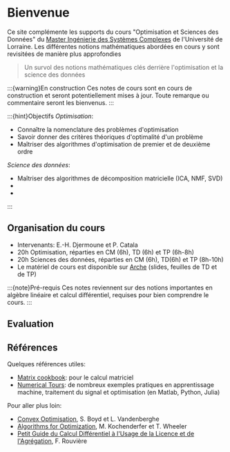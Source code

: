 # Bienvenue

Ce site complémente les supports du cours "Optimisation et Sciences des Données" du [Master Ingénierie des Systèmes Complexes](fst.univ-lorraine.fr/formations/master-ingenierie-des-systemes-complexes) de l'Université de Lorraine. Les différentes notions mathématiques abordées en cours y sont revisitées de manière plus approfondies

> Un survol des notions mathématiques clés derrière l'optimisation et la science des données

:::{warning}En construction
Ces notes de cours sont en cours de construction et seront potentiellement mises à jour. Toute remarque ou commentaire seront les bienvenus.
:::

:::{hint}Objectifs
*Optimisation*:
- Connaître la nomenclature des problèmes d'optimisation
- Savoir donner des critères théoriques d'optimalité d'un problème
- Maîtriser des algorithmes d'optimisation de premier et de deuxième ordre

*Science des données*:
- Maîtriser des algorithmes de décomposition matricielle (ICA, NMF, SVD)
- 
- 
:::

## Organisation du cours
- Intervenants: E.-H. Djermoune et P. Catala
- 20h Optimisation, réparties en CM (6h), TD (6h) et TP (6h-8h)
- 20h Sciences des données, réparties en CM (6h), TD(6h) et TP (8h-10h)
- Le matériel de cours est disponible sur [Arche](https://arche.univ-lorraine.fr/) (slides, feuilles de TD et de TP)

:::{note}Pré-requis
Ces notes reviennent sur des notions importantes en algèbre linéaire et calcul différentiel, requises pour bien comprendre le cours.
:::

## Evaluation

## Références

Quelques références utiles:
- [Matrix cookbook](https://www.math.uwaterloo.ca/~hwolkowi/matrixcookbook.pdf): pour le calcul matriciel
- [Numerical Tours](www.numerical-tours.com): de nombreux exemples pratiques en apprentissage machine, traitement du signal et optimisation (en Matlab, Python, Julia)

Pour aller plus loin:
- [Convex Optimisation](http://web.stanford.edu/~boyd/cvxbook/), S. Boyd et L. Vandenberghe
- [Algorithms for Optimization](http://algorithmsbook.com/optimization), M. Kochenderfer et T. Wheeler
- [Petit Guide du Calcul Différentiel à l'Usage de la Licence et de l'Agrégation](http://math.univ-cotedazur.fr/~frou/PGCD.html), F. Rouvière
